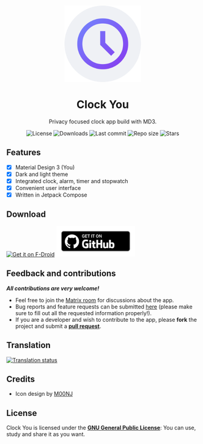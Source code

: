 <!-- ---------- Header ---------- -->
<div align="center">
  <img width="200" height="200" src="fastlane/metadata/android/en-US/images/icon.png">
  <h1>Clock You</h1>
<p>Privacy focused clock app build with MD3.</p>

<!-- ---------- Badges ---------- -->
  <div align="center">
    <img alt="License" src="https://img.shields.io/github/license/you-apps/ClockYou?color=c3e7ff&style=flat-square">
    <img alt="Downloads" src="https://img.shields.io/github/downloads/you-apps/ClockYou/total.svg?color=c3e7ff&style=flat-square">
    <img alt="Last commit" src="https://img.shields.io/github/last-commit/you-apps/ClockYou?color=c3e7ff&style=flat-square">
    <img alt="Repo size" src="https://img.shields.io/github/repo-size/you-apps/ClockYou?color=c3e7ff&style=flat-square">
    <img alt="Stars" src="https://img.shields.io/github/stars/you-apps/ClockYou?color=c3e7ff&style=flat-square">
    <br>
</div>
</div>

<!-- ---------- Description ---------- -->
## Features

- [x] Material Design 3 (You)
- [x] Dark and light theme
- [X] Integrated clock, alarm, timer and stopwatch
- [X] Convenient user interface
- [X] Written in Jetpack Compose 

<!-- ---------- Download ---------- -->
## Download

[<img src="https://fdroid.gitlab.io/artwork/badge/get-it-on.png" alt="Get it on F-Droid" height="80">](https://f-droid.org/packages/com.bnyro.clock/)
[<img src="ghbadge.png" alt="Get it on GitHub" height="80">](https://github.com/you-apps/clockyou/releases)

<!-- ---------- Contribution ---------- -->
## Feedback and contributions
***All contributions are very welcome!***

* Feel free to join the [Matrix room](https://matrix.to/#/#you-apps:matrix.org) for discussions about the app.
* Bug reports and feature requests can be submitted [here](https://github.com/you-apps/ClockYou/issues) (please make sure to fill out all the requested information properly!).
* If you are a developer and wish to contribute to the app, please **fork** the project and submit a [**pull request**](https://help.github.com/articles/about-pull-requests/).

## Translation
<a href="https://hosted.weblate.org/projects/you-apps/clock-you/">
<img src="https://hosted.weblate.org/widgets/you-apps/-/clock-you/287x66-grey.png" alt="Translation status" />
</a>

## Credits
* Icon design by [M00NJ](https://github.com/M00NJ)

## License

Clock You is licensed under the [**GNU General Public License**](https://www.gnu.org/licenses/gpl.html): You can use, study and share it as you want.
